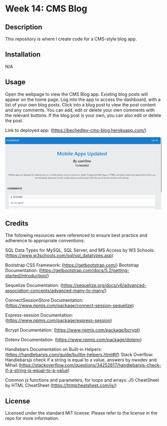 # Week 14: CMS Blog

## Description

This repository is where I create code for a CMS-style blog app.

## Installation

N/A

## Usage

Open the webpage to view the CMS Blog app. Existing blog posts will appear on the home page. Log into the app to access the dashboard, with a list of your own blog posts. Click into a blog post to view the post content and any comments. You can add, edit or delete your own comments with the relevant buttons. If the blog post is your own, you can also edit or delete the post.

Link to deployed app: (https://bechedley-cms-blog.herokuapp.com/)

![Screenshot of app](./public/images/cms-blog-screenshot.png)

## Credits

The following resources were referenced to ensure best practice and adherence to appropriate conventions:

SQL Data Types for MySQL, SQL Server, and MS Access by W3 Schools: (https://www.w3schools.com/sql/sql_datatypes.asp)

Bootstrap CSS Framework: (https://getbootstrap.com/)
Bootstrap Documentation: (https://getbootstrap.com/docs/5.2/getting-started/introduction/)

Sequelize Documentation: (https://sequelize.org/docs/v6/advanced-association-concepts/advanced-many-to-many/)

ConnectSessionStore Documentation: (https://www.npmjs.com/package/connect-session-sequelize)

Express-session Documentation: (https://www.npmjs.com/package/express-session)

Bcrypt Documentation: (https://www.npmjs.com/package/bcrypt)

Dotenv Documentation: (https://www.npmjs.com/package/dotenv)

Handlebars Documentation on Built-in Helpers: (https://handlebarsjs.com/guide/builtin-helpers.html#if)
Stack Overflow: Handlebarsjs check if a string is equal to a value, answers by nwxdev and Mihail (https://stackoverflow.com/questions/34252817/handlebarsjs-check-if-a-string-is-equal-to-a-value) 

Common js functions and parameters, for loops and arrays: JS CheatSheet by HTML CheatSheet (https://htmlcheatsheet.com/js/)

## License

Licensed under the standard MIT license. Please refer to the license in the repo for more information.

